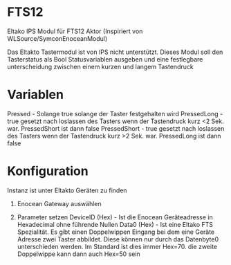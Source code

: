 # FTS12
Eltako IPS Modul für FTS12 Aktor (Inspiriert von WLSource/SymconEnoceanModul)

Das Eltakto Tastermodul ist von IPS nicht unterstützt. Dieses Modul soll den Tasterstatus als Bool Statusvariablen ausgeben und eine festlegbare unterscheidung zwischen einem kurzen und langem Tastendruck

# Variablen
Pressed - Solange true solange der Taster festgehalten wird
PressedLong - true gesetzt nach loslassen des Tasters wenn der Tastendruck kurz <2 Sek. war. PressedShort ist dann false 
PressedShort - true gesetzt nach loslassen des Tasters wenn der Tastendruck kurz >2 Sek. war. PressedLong ist dann false 

# Konfiguration
Instanz ist unter Eltakto Geräten zu finden

1. Enocean Gateway auswählen

2. Parameter setzen
DeviceID (Hex) - Ist die Enocean Geräteadresse in Hexadecimal ohne führende Nullen
Data0 (Hex) - Ist eine Eltako FTS Spezialität. Es gibt einen Doppelwippen Eingang bei dem eine Geräte Adresse zwei Taster abbildet. Diese können nur durch das Datenbyte0 unterschieden werden. Im Standard ist dies immer Hex=70. die zweite Doppelwippe kann dann auch Hex=50 sein
